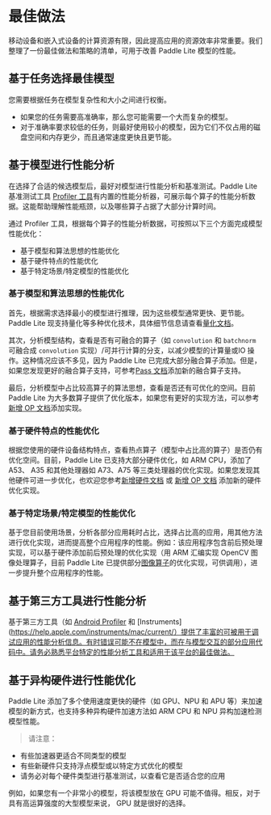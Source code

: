 # 最佳做法

移动设备和嵌入式设备的计算资源有限，因此提高应用的资源效率非常重要。我们整理了一份最佳做法和策略的清单，可用于改善 Paddle Lite 模型的性能。

## 基于任务选择最佳模型

您需要根据任务在模型复杂性和大小之间进行权衡。
- 如果您的任务需要高准确率，那么您可能需要一个大而复杂的模型。
- 对于准确率要求较低的任务，则最好使用较小的模型，因为它们不仅占用的磁盘空间和内存更少，而且通常速度更快且更节能。

## 基于模型进行性能分析

在选择了合适的候选模型后，最好对模型进行性能分析和基准测试。Paddle Lite 基准测试工具 [Profiler 工具](../user_guides/profile.md)有内置的性能分析器，可展示每个算子的性能分析数据。这能帮助理解性能瓶颈，以及哪些算子占据了大部分计算时间。

通过 Profiler 工具，根据每个算子的性能分析数据，可按照以下三个方面完成模型性能优化：
- 基于模型和算法思想的性能优化
- 基于硬件特点的性能优化
- 基于特定场景/特定模型的性能优化

### 基于模型和算法思想的性能优化

首先，根据需求选择最小的模型进行推理，因为这些模型通常更快、更节能。Paddle Lite 现支持量化等多种优化技术，具体细节信息请查看[量化文档](../user_guides/quant_post_static.md)。

其次，分析模型结构，查看是否有可融合的算子（如 `convolution` 和 `batchnorm` 可融合成 `convolution` 实现）/可并行计算的分支，以减少模型的计算量或IO 操作。这种情况应该不多见，因为 Paddle Lite 已完成大部分融合算子添加。但是，如果您发现更好的融合算子支持，可参考[Pass 文档](../develop_guides/add_new_pass.md)添加新的融合算子支持。

最后，分析模型中占比较高算子的算法思想，查看是否还有可优化的空间。目前 Paddle Lite 为大多数算子提供了优化版本，如果您有更好的实现方法，可以参考[新增 OP 文档](../develop_guides/add_operation.md)添加实现。

### 基于硬件特点的性能优化

根据您使用的硬件设备结构特点，查看热点算子（模型中占比高的算子）是否仍有优化空间。目前，Paddle Lite 已支持大部分硬件优化，如 ARM CPU，添加了 A53、 A35 和其他处理器如 A73、A75 等三类处理器的优化实现。如果您发现其他硬件可进一步优化，也欢迎您参考[新增硬件文档](../develop_guides/add_hardware.md) 或 [新增 OP 文档](../develop_guides/add_operation.md) 添加新的硬件优化实现。

### 基于特定场景/特定模型的性能优化

基于您目前使用场景，分析各部分应用耗时占比，选择占比高的应用，用其他方法进行优化实现，进而提高整个应用程序的性能。例如：该应用程序包含前后预处理实现，可以基于硬件添加前后预处理的优化实现（用 ARM 汇编实现 OpenCV 图像处理算子，目前 Paddle Lite 已提供部分[图像算子](../api_reference/cv.md)的优化实现，可供调用），进一步提升整个应用程序的性能。

## 基于第三方工具进行性能分析

基于第三方工具（如 [Android Profiler](https://developer.android.google.cn/studio/profile/android-profiler) 和 [Instruments](https://help.apple.com/instruments/mac/current/）提供了丰富的可被用于调试应用的性能分析信息。有时错误可能不在模型中，而在与模型交互的部分应用代码中。请务必熟悉平台特定的性能分析工具和适用于该平台的最佳做法。

## 基于异构硬件进行性能优化

Paddle Lite 添加了多个使用速度更快的硬件（如 GPU、NPU 和 APU 等）来加速模型的新方式，也支持多种异构硬件加速方法如 ARM CPU 和 NPU 异构加速检测模型性能。

> 请注意：
- 有些加速器更适合不同类型的模型
- 有些新硬件只支持浮点模型或以特定方式优化的模型
- 请务必对每个硬件类型进行基准测试，以查看它是否适合您的应用

例如，如果您有一个非常小的模型，将该模型放在 GPU 可能不值得。相反，对于具有高运算强度的大型模型来说， GPU 就是很好的选择。
